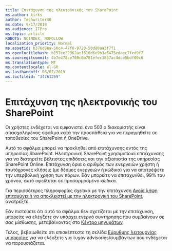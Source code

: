 ```yaml
---
title: Επιτάχυνση της ηλεκτρονικής του SharePoint
ms.author: kirks
author: Techwriter40
ms.date: 9/17/2018
ms.audience: ITPro
ms.topic: article
ROBOTS: NOINDEX, NOFOLLOW
localization_priority: Normal
ms.assetid: b376d8ea-50c4-47f0-9720-50d80aa3f7f1
ms.openlocfilehash: b157ce22962ac1616d6e9b3a5475edaec7fed9f7
ms.sourcegitcommit: 4b7e478ce700c0b781efec3857ac4dce5bdf00c6
ms.translationtype: MT
ms.contentlocale: el-GR
ms.lasthandoff: 06/07/2019
ms.locfileid: "34761259"
---
```

# <a name="sharepoint-online-throttling"></a>Επιτάχυνση της ηλεκτρονικής του SharePoint

Οι χρήστες ενδέχεται να εμφανιστεί ένα 503 ο διακομιστής είναι απασχολημένος σφάλμα κατά την προσπάθεια για να περιηγηθείτε σε τοποθεσίες του SharePoint ή OneDrive. 

Αυτό το σφάλμα μπορεί να προκληθεί από επιτάχυνσης εντός της υπηρεσίας SharePoint. Ηλεκτρονική SharePoint χρησιμοποιεί επιτάχυνσης για να διατηρείτε βέλτιστες επιδόσεις και την αξιοπιστία της υπηρεσίας SharePoint Online. Επιτάχυνση όρια ο αριθμός των ενεργειών χρήστη ή ταυτόχρονες κλήσεις (με δέσμες ενεργειών ή κώδικα) για να αποτρέψετε την υπερβολική χρήση των πόρων. Εάν μπορείτε να επιταχυνθεί, 99% του χρόνου, αυτό οφείλεται σε προσαρμοσμένο κώδικα.

Για περισσότερες πληροφορίες σχετικά με την επιτάχυνση [Avoid λήψη επιταχύνει ή να αποκλειστεί με την ηλεκτρονική του SharePoint](https://docs.microsoft.com/sharepoint/dev/general-development/how-to-avoid-getting-throttled-or-blocked-in-sharepoint-online), ανατρέξτε.

Εάν πιστεύετε ότι αυτό το σφάλμα δεν σχετίζεται με την επιτάχυνση, μπορείτε να ελέγξετε αν υπάρχει ενεργό συντήρησης που συμβαίνουν σε σας μίσθωσης, μεταβαίνοντας στο [Κέντρο μηνυμάτων](https://portal.office.com/adminportal/home#/MessageCenter).

 Τέλος, βεβαιωθείτε ότι επισκέπτεστε τη σελίδα [Εύρυθμης λειτουργίας υπηρεσίας](https://portal.office.com/adminportal/home#/servicehealth) για να ελέγξετε για τυχόν advisories/συμβάντων που ενδέχεται να παρουσιάζεται.

